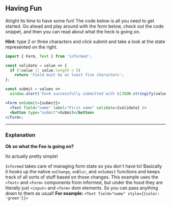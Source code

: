 ## Having Fun

Alright its time to have some fun! The code below is all you need to get
started. Go ahead and play around with the form below, check out the code
snippet, and then you can read about what the heck is going on.

**Hint:** type 2 or three characters and click submit and take a look at the state represented on the right.

<!-- STORY -->

```jsx
import { Form, Text } from 'informed';

const validate = value => {
  if (!value || value.length < 5)
    return 'Field must be at least five characters';
};

const submit = values =>
  window.alert(`Form successfully submitted with ${JSON.stringify(values)}`);

<Form onSubmit={submit}>
  <Text field="name" label="First name" validate={validate} />
  <button type="submit">Submit</button>
</Form>;
```

---

### Explanation

**Ok so what the Foo is going on?**

Its actually pretty simple!

`Informed` takes care of managing form state so you don't have to! Basically
it hooks up the native `onChange`, `onBlur`, and `onSubmit` functions and keeps track of
all sorts of stuff based on those changes. This example uses the `<Text>` and `<Form>` components
from informed, but under the hood they are literally just `<input>` and `<form>` dom elements.
So you can pass anything down to them as usual! **For example:** `<Text field="name" style={{color: 'green'}}>`

<br/>
